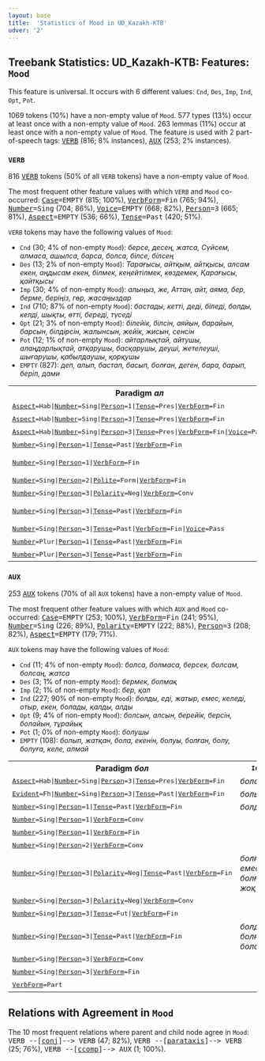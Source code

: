 ```yaml
---
layout: base
title:  'Statistics of Mood in UD_Kazakh-KTB'
udver: '2'
---
```


## Treebank Statistics: UD_Kazakh-KTB: Features: `Mood`

This feature is universal.
It occurs with 6 different values: `Cnd`, `Des`, `Imp`, `Ind`, `Opt`, `Pot`.

1069 tokens (10%) have a non-empty value of `Mood`.
577 types (13%) occur at least once with a non-empty value of `Mood`.
263 lemmas (11%) occur at least once with a non-empty value of `Mood`.
The feature is used with 2 part-of-speech tags: <tt><a href="kk_ktb-pos-VERB.html">VERB</a></tt> (816; 8% instances), <tt><a href="kk_ktb-pos-AUX.html">AUX</a></tt> (253; 2% instances).

### `VERB`

816 <tt><a href="kk_ktb-pos-VERB.html">VERB</a></tt> tokens (50% of all `VERB` tokens) have a non-empty value of `Mood`.

The most frequent other feature values with which `VERB` and `Mood` co-occurred: <tt><a href="kk_ktb-feat-Case.html">Case</a></tt><tt>=EMPTY</tt> (815; 100%), <tt><a href="kk_ktb-feat-VerbForm.html">VerbForm</a></tt><tt>=Fin</tt> (765; 94%), <tt><a href="kk_ktb-feat-Number.html">Number</a></tt><tt>=Sing</tt> (704; 86%), <tt><a href="kk_ktb-feat-Voice.html">Voice</a></tt><tt>=EMPTY</tt> (668; 82%), <tt><a href="kk_ktb-feat-Person.html">Person</a></tt><tt>=3</tt> (665; 81%), <tt><a href="kk_ktb-feat-Aspect.html">Aspect</a></tt><tt>=EMPTY</tt> (536; 66%), <tt><a href="kk_ktb-feat-Tense.html">Tense</a></tt><tt>=Past</tt> (420; 51%).

`VERB` tokens may have the following values of `Mood`:

* `Cnd` (30; 4% of non-empty `Mood`): <em>берсе, десең, жатса, Сүйсем, алмаса, ашылса, барса, болса, білсе, білсең</em>
* `Des` (13; 2% of non-empty `Mood`): <em>Тарағысы, айтқым, айтқысы, алсам екен, аңдысам екен, білмек, кеңейтілмек, көздемек, Қарағысы, қайтқысы</em>
* `Imp` (30; 4% of non-empty `Mood`): <em>алыңыз, же, Аттан, айт, аяма, бер, берме, беріңіз, гөр, жасаңыздар</em>
* `Ind` (710; 87% of non-empty `Mood`): <em>бастады, кетті, деді, біледі, болды, келді, шықты, өтті, береді, түседі</em>
* `Opt` (21; 3% of non-empty `Mood`): <em>білейік, білсін, аяйын, барайын, барсын, білдірсін, жалынсын, жейік, жисын, сенсін</em>
* `Pot` (12; 1% of non-empty `Mood`): <em>айтарлықтай, айтушы, алаңдарлықтай, атқарушы, басқарушы, деуші, жетелеуші, шығарушы, қабылдаушы, қорқушы</em>
* `EMPTY` (827): <em>деп, алып, бастап, басып, болған, деген, бара, барып, беріп, дами</em>

<table>
  <tr><th>Paradigm <i>ал</i></th><th><tt>Ind</tt></th><th><tt>Imp</tt></th><th><tt>Cnd</tt></th><th><tt>Des</tt></th></tr>
  <tr><td><tt><tt><a href="kk_ktb-feat-Aspect.html">Aspect</a></tt><tt>=Hab</tt>|<tt><a href="kk_ktb-feat-Number.html">Number</a></tt><tt>=Sing</tt>|<tt><a href="kk_ktb-feat-Person.html">Person</a></tt><tt>=1</tt>|<tt><a href="kk_ktb-feat-Tense.html">Tense</a></tt><tt>=Pres</tt>|<tt><a href="kk_ktb-feat-VerbForm.html">VerbForm</a></tt><tt>=Fin</tt></tt></td><td><em>алам</em></td><td></td><td></td><td></td></tr>
  <tr><td><tt><tt><a href="kk_ktb-feat-Aspect.html">Aspect</a></tt><tt>=Hab</tt>|<tt><a href="kk_ktb-feat-Number.html">Number</a></tt><tt>=Sing</tt>|<tt><a href="kk_ktb-feat-Person.html">Person</a></tt><tt>=3</tt>|<tt><a href="kk_ktb-feat-Tense.html">Tense</a></tt><tt>=Pres</tt>|<tt><a href="kk_ktb-feat-VerbForm.html">VerbForm</a></tt><tt>=Fin</tt></tt></td><td><em>алады</em></td><td></td><td></td><td></td></tr>
  <tr><td><tt><tt><a href="kk_ktb-feat-Aspect.html">Aspect</a></tt><tt>=Hab</tt>|<tt><a href="kk_ktb-feat-Number.html">Number</a></tt><tt>=Sing</tt>|<tt><a href="kk_ktb-feat-Person.html">Person</a></tt><tt>=3</tt>|<tt><a href="kk_ktb-feat-Tense.html">Tense</a></tt><tt>=Pres</tt>|<tt><a href="kk_ktb-feat-VerbForm.html">VerbForm</a></tt><tt>=Fin</tt>|<tt><a href="kk_ktb-feat-Voice.html">Voice</a></tt><tt>=Pass</tt></tt></td><td><em>алынады</em></td><td></td><td></td><td></td></tr>
  <tr><td><tt><tt><a href="kk_ktb-feat-Number.html">Number</a></tt><tt>=Sing</tt>|<tt><a href="kk_ktb-feat-Person.html">Person</a></tt><tt>=1</tt>|<tt><a href="kk_ktb-feat-Tense.html">Tense</a></tt><tt>=Past</tt>|<tt><a href="kk_ktb-feat-VerbForm.html">VerbForm</a></tt><tt>=Fin</tt></tt></td><td><em>алдым</em></td><td></td><td></td><td></td></tr>
  <tr><td><tt><tt><a href="kk_ktb-feat-Number.html">Number</a></tt><tt>=Sing</tt>|<tt><a href="kk_ktb-feat-Person.html">Person</a></tt><tt>=1</tt>|<tt><a href="kk_ktb-feat-VerbForm.html">VerbForm</a></tt><tt>=Fin</tt></tt></td><td></td><td></td><td></td><td><em>алсам екен</em></td></tr>
  <tr><td><tt><tt><a href="kk_ktb-feat-Number.html">Number</a></tt><tt>=Sing</tt>|<tt><a href="kk_ktb-feat-Person.html">Person</a></tt><tt>=2</tt>|<tt><a href="kk_ktb-feat-Polite.html">Polite</a></tt><tt>=Form</tt>|<tt><a href="kk_ktb-feat-VerbForm.html">VerbForm</a></tt><tt>=Fin</tt></tt></td><td></td><td><em>алыңыз</em></td><td></td><td></td></tr>
  <tr><td><tt><tt><a href="kk_ktb-feat-Number.html">Number</a></tt><tt>=Sing</tt>|<tt><a href="kk_ktb-feat-Person.html">Person</a></tt><tt>=3</tt>|<tt><a href="kk_ktb-feat-Polarity.html">Polarity</a></tt><tt>=Neg</tt>|<tt><a href="kk_ktb-feat-VerbForm.html">VerbForm</a></tt><tt>=Conv</tt></tt></td><td></td><td></td><td><em>алмаса</em></td><td></td></tr>
  <tr><td><tt><tt><a href="kk_ktb-feat-Number.html">Number</a></tt><tt>=Sing</tt>|<tt><a href="kk_ktb-feat-Person.html">Person</a></tt><tt>=3</tt>|<tt><a href="kk_ktb-feat-Tense.html">Tense</a></tt><tt>=Past</tt>|<tt><a href="kk_ktb-feat-VerbForm.html">VerbForm</a></tt><tt>=Fin</tt></tt></td><td><em>алды, алған</em></td><td></td><td></td><td></td></tr>
  <tr><td><tt><tt><a href="kk_ktb-feat-Number.html">Number</a></tt><tt>=Sing</tt>|<tt><a href="kk_ktb-feat-Person.html">Person</a></tt><tt>=3</tt>|<tt><a href="kk_ktb-feat-Tense.html">Tense</a></tt><tt>=Past</tt>|<tt><a href="kk_ktb-feat-VerbForm.html">VerbForm</a></tt><tt>=Fin</tt>|<tt><a href="kk_ktb-feat-Voice.html">Voice</a></tt><tt>=Pass</tt></tt></td><td><em>алынды</em></td><td></td><td></td><td></td></tr>
  <tr><td><tt><tt><a href="kk_ktb-feat-Number.html">Number</a></tt><tt>=Plur</tt>|<tt><a href="kk_ktb-feat-Person.html">Person</a></tt><tt>=1</tt>|<tt><a href="kk_ktb-feat-Tense.html">Tense</a></tt><tt>=Past</tt>|<tt><a href="kk_ktb-feat-VerbForm.html">VerbForm</a></tt><tt>=Fin</tt></tt></td><td><em>алдық</em></td><td></td><td></td><td></td></tr>
  <tr><td><tt><tt><a href="kk_ktb-feat-Number.html">Number</a></tt><tt>=Plur</tt>|<tt><a href="kk_ktb-feat-Person.html">Person</a></tt><tt>=3</tt>|<tt><a href="kk_ktb-feat-Tense.html">Tense</a></tt><tt>=Past</tt>|<tt><a href="kk_ktb-feat-VerbForm.html">VerbForm</a></tt><tt>=Fin</tt></tt></td><td><em>алды</em></td><td></td><td></td><td></td></tr>
</table>

### `AUX`

253 <tt><a href="kk_ktb-pos-AUX.html">AUX</a></tt> tokens (70% of all `AUX` tokens) have a non-empty value of `Mood`.

The most frequent other feature values with which `AUX` and `Mood` co-occurred: <tt><a href="kk_ktb-feat-Case.html">Case</a></tt><tt>=EMPTY</tt> (253; 100%), <tt><a href="kk_ktb-feat-VerbForm.html">VerbForm</a></tt><tt>=Fin</tt> (241; 95%), <tt><a href="kk_ktb-feat-Number.html">Number</a></tt><tt>=Sing</tt> (226; 89%), <tt><a href="kk_ktb-feat-Polarity.html">Polarity</a></tt><tt>=EMPTY</tt> (222; 88%), <tt><a href="kk_ktb-feat-Person.html">Person</a></tt><tt>=3</tt> (208; 82%), <tt><a href="kk_ktb-feat-Aspect.html">Aspect</a></tt><tt>=EMPTY</tt> (179; 71%).

`AUX` tokens may have the following values of `Mood`:

* `Cnd` (11; 4% of non-empty `Mood`): <em>болса, болмаса, берсек, болсам, болсаң, жатса</em>
* `Des` (3; 1% of non-empty `Mood`): <em>бермек, болмақ</em>
* `Imp` (2; 1% of non-empty `Mood`): <em>бер, қал</em>
* `Ind` (227; 90% of non-empty `Mood`): <em>болды, еді, жатыр, емес, келеді, отыр, екен, болады, қалды, алды</em>
* `Opt` (9; 4% of non-empty `Mood`): <em>болсын, алсын, берейік, берсін, болайын, тұрайық</em>
* `Pot` (1; 0% of non-empty `Mood`): <em>болушы</em>
* `EMPTY` (108): <em>болып, жатқан, бола, екенін, болуы, болған, болу, болуға, келе, алмай</em>

<table>
  <tr><th>Paradigm <i>бол</i></th><th><tt>Ind</tt></th><th><tt>Cnd</tt></th><th><tt>Pot</tt></th><th><tt>Opt</tt></th><th><tt>Des</tt></th></tr>
  <tr><td><tt><tt><a href="kk_ktb-feat-Aspect.html">Aspect</a></tt><tt>=Hab</tt>|<tt><a href="kk_ktb-feat-Number.html">Number</a></tt><tt>=Sing</tt>|<tt><a href="kk_ktb-feat-Person.html">Person</a></tt><tt>=3</tt>|<tt><a href="kk_ktb-feat-Tense.html">Tense</a></tt><tt>=Pres</tt>|<tt><a href="kk_ktb-feat-VerbForm.html">VerbForm</a></tt><tt>=Fin</tt></tt></td><td><em>болады</em></td><td></td><td></td><td></td><td></td></tr>
  <tr><td><tt><tt><a href="kk_ktb-feat-Evident.html">Evident</a></tt><tt>=Fh</tt>|<tt><a href="kk_ktb-feat-Number.html">Number</a></tt><tt>=Sing</tt>|<tt><a href="kk_ktb-feat-Person.html">Person</a></tt><tt>=3</tt>|<tt><a href="kk_ktb-feat-Tense.html">Tense</a></tt><tt>=Past</tt>|<tt><a href="kk_ktb-feat-VerbForm.html">VerbForm</a></tt><tt>=Fin</tt></tt></td><td><em>болыпты</em></td><td></td><td></td><td></td><td></td></tr>
  <tr><td><tt><tt><a href="kk_ktb-feat-Number.html">Number</a></tt><tt>=Sing</tt>|<tt><a href="kk_ktb-feat-Person.html">Person</a></tt><tt>=1</tt>|<tt><a href="kk_ktb-feat-Tense.html">Tense</a></tt><tt>=Past</tt>|<tt><a href="kk_ktb-feat-VerbForm.html">VerbForm</a></tt><tt>=Fin</tt></tt></td><td><em>болдым</em></td><td></td><td></td><td></td><td></td></tr>
  <tr><td><tt><tt><a href="kk_ktb-feat-Number.html">Number</a></tt><tt>=Sing</tt>|<tt><a href="kk_ktb-feat-Person.html">Person</a></tt><tt>=1</tt>|<tt><a href="kk_ktb-feat-VerbForm.html">VerbForm</a></tt><tt>=Conv</tt></tt></td><td></td><td><em>болсам</em></td><td></td><td></td><td></td></tr>
  <tr><td><tt><tt><a href="kk_ktb-feat-Number.html">Number</a></tt><tt>=Sing</tt>|<tt><a href="kk_ktb-feat-Person.html">Person</a></tt><tt>=1</tt>|<tt><a href="kk_ktb-feat-VerbForm.html">VerbForm</a></tt><tt>=Fin</tt></tt></td><td></td><td></td><td></td><td><em>болайын</em></td><td></td></tr>
  <tr><td><tt><tt><a href="kk_ktb-feat-Number.html">Number</a></tt><tt>=Sing</tt>|<tt><a href="kk_ktb-feat-Person.html">Person</a></tt><tt>=2</tt>|<tt><a href="kk_ktb-feat-VerbForm.html">VerbForm</a></tt><tt>=Conv</tt></tt></td><td></td><td><em>болсаң</em></td><td></td><td></td><td></td></tr>
  <tr><td><tt><tt><a href="kk_ktb-feat-Number.html">Number</a></tt><tt>=Sing</tt>|<tt><a href="kk_ktb-feat-Person.html">Person</a></tt><tt>=3</tt>|<tt><a href="kk_ktb-feat-Polarity.html">Polarity</a></tt><tt>=Neg</tt>|<tt><a href="kk_ktb-feat-Tense.html">Tense</a></tt><tt>=Past</tt>|<tt><a href="kk_ktb-feat-VerbForm.html">VerbForm</a></tt><tt>=Fin</tt></tt></td><td><em>болған емес, болған жоқ</em></td><td></td><td></td><td></td><td></td></tr>
  <tr><td><tt><tt><a href="kk_ktb-feat-Number.html">Number</a></tt><tt>=Sing</tt>|<tt><a href="kk_ktb-feat-Person.html">Person</a></tt><tt>=3</tt>|<tt><a href="kk_ktb-feat-Polarity.html">Polarity</a></tt><tt>=Neg</tt>|<tt><a href="kk_ktb-feat-VerbForm.html">VerbForm</a></tt><tt>=Conv</tt></tt></td><td></td><td><em>болмаса</em></td><td></td><td></td><td></td></tr>
  <tr><td><tt><tt><a href="kk_ktb-feat-Number.html">Number</a></tt><tt>=Sing</tt>|<tt><a href="kk_ktb-feat-Person.html">Person</a></tt><tt>=3</tt>|<tt><a href="kk_ktb-feat-Tense.html">Tense</a></tt><tt>=Fut</tt>|<tt><a href="kk_ktb-feat-VerbForm.html">VerbForm</a></tt><tt>=Fin</tt></tt></td><td></td><td></td><td></td><td></td><td><em>болмақ</em></td></tr>
  <tr><td><tt><tt><a href="kk_ktb-feat-Number.html">Number</a></tt><tt>=Sing</tt>|<tt><a href="kk_ktb-feat-Person.html">Person</a></tt><tt>=3</tt>|<tt><a href="kk_ktb-feat-Tense.html">Tense</a></tt><tt>=Past</tt>|<tt><a href="kk_ktb-feat-VerbForm.html">VerbForm</a></tt><tt>=Fin</tt></tt></td><td><em>болды, болған, болатын</em></td><td></td><td></td><td></td><td></td></tr>
  <tr><td><tt><tt><a href="kk_ktb-feat-Number.html">Number</a></tt><tt>=Sing</tt>|<tt><a href="kk_ktb-feat-Person.html">Person</a></tt><tt>=3</tt>|<tt><a href="kk_ktb-feat-VerbForm.html">VerbForm</a></tt><tt>=Conv</tt></tt></td><td></td><td><em>болса</em></td><td></td><td></td><td></td></tr>
  <tr><td><tt><tt><a href="kk_ktb-feat-Number.html">Number</a></tt><tt>=Sing</tt>|<tt><a href="kk_ktb-feat-Person.html">Person</a></tt><tt>=3</tt>|<tt><a href="kk_ktb-feat-VerbForm.html">VerbForm</a></tt><tt>=Fin</tt></tt></td><td></td><td></td><td></td><td><em>болсын</em></td><td></td></tr>
  <tr><td><tt><tt><a href="kk_ktb-feat-VerbForm.html">VerbForm</a></tt><tt>=Part</tt></tt></td><td></td><td></td><td><em>болушы</em></td><td></td><td></td></tr>
</table>

## Relations with Agreement in `Mood`

The 10 most frequent relations where parent and child node agree in `Mood`:
<tt>VERB --[<tt><a href="kk_ktb-dep-conj.html">conj</a></tt>]--> VERB</tt> (47; 82%),
<tt>VERB --[<tt><a href="kk_ktb-dep-parataxis.html">parataxis</a></tt>]--> VERB</tt> (25; 76%),
<tt>VERB --[<tt><a href="kk_ktb-dep-ccomp.html">ccomp</a></tt>]--> AUX</tt> (1; 100%).


